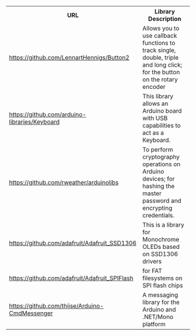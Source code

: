 <table class="tg">
  <tr>
    <th class="tg-nk4u">URL</th>
    <th class="tg-nk4u">Library Description</th>
  </tr>
  <tr>
    <td class="tg-qpa4"><a href="https://github.com/LennartHennigs/Button2" target="_blank" rel="noopener noreferrer">https://github.com/LennartHennigs/Button2</a></td>
    <td class="tg-qpa4">Allows you to use callback functions to track single, double, triple and long click; for the button on the rotary encoder</td>
  </tr>
  <tr>
    <td class="tg-qpa4"><a href="https://github.com/arduino-libraries/Keyboard" target="_blank" rel="noopener noreferrer">https://github.com/arduino-libraries/Keyboard</a></td>
    <td class="tg-qpa4">This library allows an Arduino board with USB capabilities to act as a Keyboard.</td>
  </tr>
  <tr>
    <td class="tg-qpa4"><a href="https://github.com/rweather/arduinolibs" target="_blank" rel="noopener noreferrer">https://github.com/rweather/arduinolibs</a></td>
    <td class="tg-qpa4">To perform cryptography operations on Arduino devices; for hashing the master password and encrypting credentials.</td>
  </tr>
  <tr>
    <td class="tg-qpa4"><a href="https://github.com/adafruit/Adafruit_SSD1306" target="_blank" rel="noopener noreferrer">https://github.com/adafruit/Adafruit_SSD1306</a></td>
    <td class="tg-qpa4">This is a library for Monochrome OLEDs based on SSD1306 drivers</td>
  </tr>
  <tr>
    <td class="tg-qpa4"><a href="https://github.com/adafruit/Adafruit_SPIFlash" target="_blank" rel="noopener noreferrer">https://github.com/adafruit/Adafruit_SPIFlash</a></td>
    <td class="tg-qpa4">for FAT filesystems on SPI flash chips</td>
  </tr>
  <tr>
    <td class="tg-qpa4"><a href="https://github.com/thijse/Arduino-CmdMessenger" target="_blank" rel="noopener noreferrer">https://github.com/thijse/Arduino-CmdMessenger</a></td>
    <td class="tg-qpa4">A messaging library for the Arduino and .NET/Mono platform</td>
  </tr>
</table>
